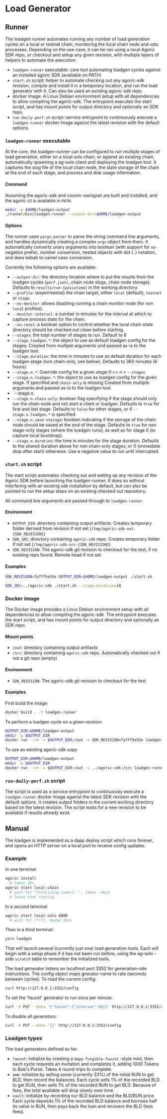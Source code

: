 # Load Generator

## Runner

The loadgen runner automates running any number of load generation cycles on a local or testnet chain, monitoring the local chain node and vats processes. Depending on the use case, it can be ran using a local Agoric SDK repo, or checkout and setup any given revision, with multiple layers of helpers to automate the execution:

- `loadgen-runner` executable: core tool automating loadgen cycles against an installed agoric SDK (available on PATH)
- `start.sh` script: helper to automate checking out any agoric-sdk revision, compile and install it in a temporary location, and run the load generator with it. Can also be used an existing agoric-sdk repo.
- docker image: A Linux Debian environment setup with all dependencies to allow compiling the agoric-sdk. The entrypoint executes the start script, and has mount points for output directory and optionally an SDK repo.
- `run-daily-perf.sh` script: service entrypoint to continuously execute a `loadgen-runner` docker image against the latest revision with the default options.

### `loadgen-runner` executable

At the core, the loadgen-runner can be configured to run multiple stages of load generation, either on a local solo chain, or against an existing chain, automatically spawning a ag-solo client and deploying the loadgen tool. It captures the slog file of the local chain node, the state storage of the chain at the end of each stage, and process and disk usage information.

#### Command

Assuming the agoric-sdk and cosmic-swingset are built and installed, and the agoric cli is available in `PATH`.

```sh
mkdir -p $HOME/loadgen-output
./runner/bin/loadgen-runner --output-dir=$HOME/loadgen-output
```

#### Options

The runner uses `yargs-parser` to parse the string command line arguments, and handles dynamically creating a complex `argv` object from them. It automatically converts unary arguments into boolean (with support for `no-` negation prefix), number conversion, nested objects with dot (`.`) notation, and does kebab to camel case conversion.

Currently the following options are available:

- `--output-dir`: the directory location where to put the results from the loadgen cycles (`perf.jsonl`, chain node slogs, chain node storage). Defaults to `results/run-{posixtime}` in the working directory.
- `--profile`: (experimental) the chain target, either `local` (default), `testnet` or `stage`.
- `--no-monitor`: allows disabling running a chain monitor node (for non `local` profiles).
- `--monitor-interval`: a number in minutes for the interval at which to capture process stats for the chain.
- `--no-reset`: a boolean option to control whether the local chain state directory should be checked out clean before starting.
- `--stages`: the total number of stages to run. Default to 6
- `--stage.loadgen.*`: the object to use as default loadgen config for the stages. Created from multiple arguments and passed as-is to the loadgen tool.
- `--stage.duration`: the time in minutes to use as default duration for each loadgen stage (non chain-only, see below). Defaults to 360 minutes (6 hours).
- `--stage.n.*`: Override config for a given stage 0 <= n < `--stages`
- `--stage.n.loadgen.*`: the object to use as loadgen config for the given stage. If specified and `chain-only` is missing Created from multiple arguments and passed as-is to the loadgen tool.
- `--stage.n.
- `--stage.n.chain-only`: boolean flag specifying if the stage should only run the chain node and not start a client or loadgen. Defaults to `true` for first and last stage. Defaults to `false` for other stages, or if `--stage.n.loadgen.*` is specified.
- `--stage.n.save-storage`: boolean indicating if the storage of the chain node should be saved at the end of the stage. Defaults to `true` for non stage-only stages (where the loadgen runs), as well as for stage 0 (to capture local bootstrap).
- `--stage.n.duration`: the time in minutes for the stage duration. Defaults to the shared duration above for non chain-only stages, or 0 (immediate stop after start) otherwise. Use a negative value to run until interrupted.

### `start.sh` script

The start script automates checking out and setting up any revision of the Agoric SDK before launching the loadgen-runner. It does so without interfering with an existing sdk installation by default, but can also be pointed to run the setup steps on an existing checked out repository.

All command line arguments are passed through to `loadgen-runner`.

#### Environment

- `OUTPUT_DIR`: directory containing output artifacts. Creates temporary folder derived from revision if not set (`/tmp/agoric-sdk-out-{SDK_REVISION}`)
- `SDK_SRC`: directory containing `agoric-sdk` repo. Creates temporary folder if not set (`/tmp/agoric-sdk-src-{SDK_REVISION}`)
- `SDK_REVISION`: The agoric-sdk git revision to checkout for the test, if no existing repo found. Remote head if not set

#### Examples

```sh
SDK_REVISION=fa7ff5e55e OUTPUT_DIR=$HOME/loadgen-output ./start.sh
```

```sh
SDK_SRC=../agoric-sdk ./start.sh --stage.duration=10
```

### Docker image

The Docker image provides a Linux Debian environment setup with all dependencies to allow compiling the agoric-sdk. The entrypoint executes the start script, and has mount points for output directory and optionally an SDK repo.

#### Mount points

- `/out`: directory containing output artifacts
- `/src`: directory containing `agoric-sdk` repo. Automatically checked out if not a git repo (empty)

#### Environment

- `SDK_REVISION`: The agoric-sdk git revision to checkout for the test

#### Examples

First build the image:

```sh
docker build . -t loadgen-runner
```

To perform a loadgen cycle on a given revision:

```sh
OUTPUT_DIR=$HOME/loadgen-output
mkdir -p $OUTPUT_DIR
docker run --rm -v $OUTPUT_DIR:/out -e SDK_REVISION=fa7ff5e55e loadgen-runner --no-reset
```

To use an existing agoric-sdk copy

```sh
OUTPUT_DIR=$HOME/loadgen-output
mkdir -p $OUTPUT_DIR
docker run --rm -v $OUTPUT_DIR:/out -v ../agoric-sdk:/src loadgen-runner  --no-reset --stage.duration=10
```

### `run-daily-perf.sh` script

The script is used as a service entrypoint to continuously execute a `loadgen-runner` docker image against the latest SDK revision with the default options. It creates output folders in the current working directory based on the latest revision. The script waits for a new revision to be available if results already exist.

## Manual

The loadgen is implemented as a dapp deploy script which runs forever, and opens an HTTP server on a local port to receive config updates.

### Example

In one terminal:

```sh
agoric install
  # takes 20s
agoric start local-chain
  # wait for "finalizing commit..", takes ~4min
  # leave that running
```

In a second terminal:

```sh
agoric start local-solo 8000
  # wait for (???), maybe 1min
```

Then in a third terminal:

```sh
yarn loadgen
```

That will launch several (currently just one) load generation tools. Each
will begin with a setup phase if it has not been run before, using the
ag-solo -side `scratch` table to remember the initialized tools.

The load generator listens on localhost port 3352 for generation-rate
instructions. The config object maps gnerator name to rate (seconds between
cycles). To read the current config:

```sh
curl http://127.0.0.1:3352/config
```

To set the 'faucet' generator to run once per minute:

```sh
curl -X PUT --data '{"faucet":{"interval":60}}' http://127.0.0.1:3352/config
```

To disable all generators:

```sh
curl -X PUT --data '{}' http://127.0.0.1:3352/config
```

### Loadgen types

The load generators defined so far:

- `faucet`: initialize by creating a `dapp-fungible-faucet` -style mint, then each cycle requests an invitation and completes it, adding 1000 Tokens to Bob's Purse. Takes 4 round-trips to complete.
- `amm`: initialize by selling some (currently 33%) of the initial RUN to get BLD, then record the balances. Each cycle sells 1% of the recorded BLD to get RUN, then sells 1% of the recorded RUN to get BLD. Because of fees, the total available will drop slowly over time.
- `vault`: initialize by recording our BLD balance and the BLD/RUN price. Each cycle deposits 1% of the recorded BLD balance and borrows half its value in RUN, then pays back the loan and recovers the BLD (less fees).
